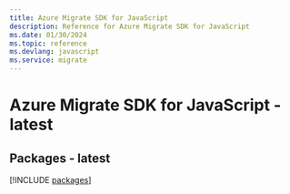 ```yaml
---
title: Azure Migrate SDK for JavaScript
description: Reference for Azure Migrate SDK for JavaScript
ms.date: 01/30/2024
ms.topic: reference
ms.devlang: javascript
ms.service: migrate
---
```

# Azure Migrate SDK for JavaScript - latest
## Packages - latest
[!INCLUDE [packages](migrate-index.md)]